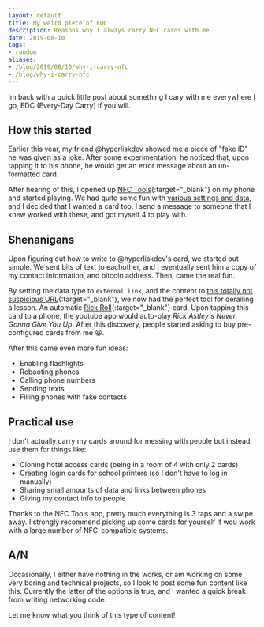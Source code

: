 ```yaml
---
layout: default
title: My weird piece of EDC
description: Reasons why I always carry NFC cards with me
date: 2019-08-10
tags:
- random
aliases:
- /blog/2019/08/10/why-i-carry-nfc
- /blog/why-i-carry-nfc
---
```


Im back with a quick little post about something I cary with me everywhere I go, EDC (Every-Day Carry) if you will.

## How this started
Earlier this year, my friend @hyperliskdev showed me a piece of "fake ID" he was given as a joke. After some experimentation, he noticed that, upon tapping it to his phone, he would get an error message about an un-formatted card.

After hearing of this, I opened up [NFC Tools](https://play.google.com/store/apps/details?id=com.wakdev.nfctools.pro){:target="_blank"} on my phone and started playing. We had quite some fun with [various settings and data](#shenanigans), and I decided that I wanted a card too. I send a message to someone that I knew worked with these, and got myself 4 to play with.

## Shenanigans 
Upon figuring out how to write to @hyperliskdev's card, we started out simple. We sent bits of text to eachother, and I eventually sent him a copy of my contact information, and bitcoin address. Then, came the real fun..

By setting the data type to `external link`, and the content to [this totally not suspicious URL](https://www.youtube.com/watch?v=dQw4w9WgXcQ){:target="_blank"}, we now had the perfect tool for derailing a lesson. An automatic [Rick Roll](https://en.wikipedia.org/wiki/Rickrolling){:target="_blank"} card. Upon tapping this card to a phone, the youtube app would auto-play *Rick Astley's Never Gonna Give You Up*. After this discovery, people started asking to buy pre-configured cards from me 😆.

After this came even more fun ideas:
 - Enabling flashlights
 - Rebooting phones
 - Calling phone numbers
 - Sending texts
 - Filling phones with fake contacts

## Practical use
I don't actually carry my cards around for messing with people but instead, use them for things like:
 - Cloning hotel access cards (being in a room of 4 with only 2 cards)
 - Creating login cards for school printers (so I don't have to log in manually)
 - Sharing small amounts of data and links between phones
 - Giving my contact info to people

Thanks to the NFC Tools app, pretty much everything is 3 taps and a swipe away. I strongly recommend picking up some cards for yourself if wou work with a large number of NFC-compatible systems.


## A/N
Occasionally, I either have nothing in the works, or am working on some very boring and technical projects, so I look to post some fun content like this. Currently the latter of the options is true, and I wanted a quick break from writing networking code.

Let me know what you think of this type of content!
